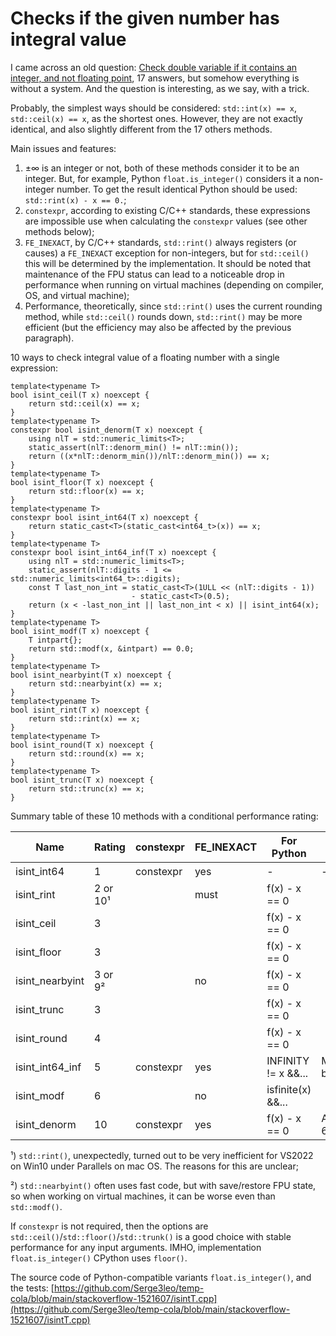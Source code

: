 # Сhecks if the given number has integral value

I came across an old question:
[Check double variable if it contains an integer, and not floating point](https://stackoverflow.com/q/1521607/8585880),
17 answers, but somehow everything is without a system. And the question 
is interesting, as we say, with a trick.

Probably, the simplest ways should be considered: 
`std::int(x) == x`, `std::ceil(x) == x`, as the shortest ones. However, 
they are not exactly identical, and also slightly different from the 17 
others methods.

Main issues and features:
1. ±∞ is an integer or not, both of these methods consider it to be
   an integer. But, for example, Python `float.is_integer()` considers
   it a non-integer number. To get the result identical Python should be
   used: `std::rint(x) - x == 0.`;
2. `constexpr`, according to existing C/C++ standards, these
   expressions are impossible use when calculating the `constexpr`
   values (see other methods below);
3. `FE_INEXACT`, by C/C++ standards, `std::rint()` always registers
   (or causes) a `FE_INEXACT` exception for non-integers, but for 
   `std::ceil()` this will be determined by the implementation.
   It should be noted that maintenance of the FPU status can lead
   to a noticeable drop in performance when running on virtual
   machines (depending on compiler, OS, and virtual machine);
4. Performance, theoretically, since `std::rint()` uses
   the current rounding method, while `std::ceil()` rounds down,
   `std::rint()` may be more efficient (but the efficiency may also be
   affected by the previous paragraph).

10 ways to check integral value of a floating number with a single 
expression:
```
template<typename T>
bool isint_ceil(T x) noexcept {
    return std::ceil(x) == x;
}
template<typename T>
constexpr bool isint_denorm(T x) noexcept {
    using nlT = std::numeric_limits<T>;
    static_assert(nlT::denorm_min() != nlT::min());
    return ((x*nlT::denorm_min())/nlT::denorm_min()) == x;
}
template<typename T>
bool isint_floor(T x) noexcept {
    return std::floor(x) == x;
}
template<typename T>
constexpr bool isint_int64(T x) noexcept {
    return static_cast<T>(static_cast<int64_t>(x)) == x;
}
template<typename T>
constexpr bool isint_int64_inf(T x) noexcept {
    using nlT = std::numeric_limits<T>;
    static_assert(nlT::digits - 1 <= std::numeric_limits<int64_t>::digits);
    const T last_non_int = static_cast<T>(1ULL << (nlT::digits - 1))
                           - static_cast<T>(0.5);
    return (x < -last_non_int || last_non_int < x) || isint_int64(x);
}
template<typename T>
bool isint_modf(T x) noexcept {
    T intpart{};
    return std::modf(x, &intpart) == 0.0;
}
template<typename T>
bool isint_nearbyint(T x) noexcept {
    return std::nearbyint(x) == x;
}
template<typename T>
bool isint_rint(T x) noexcept {
    return std::rint(x) == x;
}
template<typename T>
bool isint_round(T x) noexcept {
    return std::round(x) == x;
}
template<typename T>
bool isint_trunc(T x) noexcept {
    return std::trunc(x) == x;
}
```

Summary table of these 10 methods with a conditional performance rating:

 Name           | Rating   | constexpr | FE_INEXACT | For Python          | Notes
----------------|----------|-----------|------------|---------------------|-----------------------------------
isint_int64     | 1        | constexpr | yes        | -                   | -2<sup>63</sup>..2<sup>63</sup>-1
isint_rint      | 2 or 10¹ |           | must       | f(x) - x == 0       |
isint_ceil      | 3        |           |            | f(x) - x == 0       |
isint_floor     | 3        |           |            | f(x) - x == 0       |
isint_nearbyint | 3 or 9²  |           | no         | f(x) - x == 0       |
isint_trunc     | 3        |           |            | f(x) - x == 0       |
isint_round     | 4        |           |            | f(x) - x == 0       |
isint_int64_inf | 5        | constexpr | yes        | INFINITY != x &&... | Max binary80
isint_modf      | 6        |           | no         | isfinite(x) &&...   |
isint_denorm    | 10       | constexpr | yes        | f(x) - x == 0       | Any ISO/IEC 60559

¹) `std::rint()`, unexpectedly, turned out to be very inefficient for VS2022
on Win10 under Parallels on mac OS. The reasons for this are unclear;

²) `std::nearbyint()` often uses fast code, but with
save/restore FPU state, so when working on virtual machines, it can
be worse even than `std::modf()`.

If `constexpr` is not required, then the options are 
`std::ceil()`/`std::floor()`/`std::trunk()` is a good choice with stable
performance for any input arguments. IMHO, implementation 
`float.is_integer()` CPython uses `floor()`.

The source code of Python-compatible variants `float.is_integer()`, and the tests:
[https://github.com/Serge3leo/temp-cola/blob/main/stackoverflow-1521607/isintT.cpp](https://github.com/Serge3leo/temp-cola/blob/main/stackoverflow-1521607/isintT.cpp)